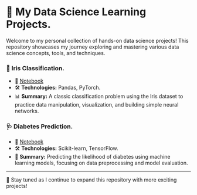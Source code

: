 # 🚀 My Data Science Learning Projects.

Welcome to my personal collection of hands-on data science projects! This repository showcases my journey exploring and mastering various data science concepts, tools, and techniques. 

### 🌸 Iris Classification.
- 📄 [Notebook](https://github.com/MarkosHB/My-Data-Science-Learning-Projects/blob/main/iris/notebook.ipynb)
- 🛠️ **Technologies:** Pandas, PyTorch.
- 📊 **Summary:** A classic classification problem using the Iris dataset to practice data manipulation, visualization, and building simple neural networks.

### 🩺 Diabetes Prediction.
- 📄 [Notebook](https://github.com/MarkosHB/My-Data-Science-Learning-Projects/blob/main/diabetes/notebook.ipynb)
- 🛠️ **Technologies:** Scikit-learn, TensorFlow.
- 🧪 **Summary:** Predicting the likelihood of diabetes using machine learning models, focusing on data preprocessing and model evaluation.

---

🌟 Stay tuned as I continue to expand this repository with more exciting projects!
